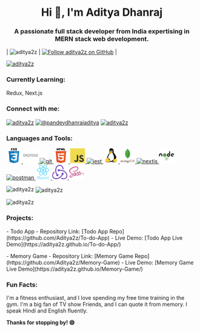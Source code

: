 <h1 align="center">Hi 👋, I'm Aditya Dhanraj</h1>
<h3 align="center">A passionate full stack developer from India expertising in MERN stack web development.</h3>

| <img src="https://komarev.com/ghpvc/?username=aditya2z&label=Profile%20views&color=0e75b6&style=flat" alt="aditya2z" /> | <a href="https://github.com/aditya2z" target="blank"><img src="https://img.shields.io/github/followers/aditya2z?label=Follow&style=social" alt="Follow aditya2z on GitHub" /></a> |


<p align="left"> <a href="https://github.com/ryo-ma/github-profile-trophy"><img src="https://github-profile-trophy.vercel.app/?username=aditya2z" alt="aditya2z" /></a> </p>

<h3 align="left">Currently Learning:</h3>
<p align="left">Redux, Next.js</p>

<h3 align="left">Connect with me:</h3>
<p align="left">
  <a href="https://twitter.com/aditya2z" target="blank"><img align="center" src="https://raw.githubusercontent.com/rahuldkjain/github-profile-readme-generator/master/src/images/icons/Social/twitter.svg" alt="aditya2z" height="30" width="40" /></a>
  <a href="https://medium.com/@pandeydhanrajaditya" target="blank"><img align="center" src="https://raw.githubusercontent.com/rahuldkjain/github-profile-readme-generator/master/src/images/icons/Social/medium.svg" alt="@pandeydhanrajaditya" height="30" width="40" /></a>
  <a href="mailto:pandeydhanrajaditya@gmail.com" target="blank"><img align="center" src="https://img.shields.io/badge/Email-%23D14836.svg?&style=for-the-badge&logo=gmail&logoColor=white" alt="aditya2z" /></a>
</p>

<h3 align="left">Languages and Tools:</h3>
<p align="left"> 
  <a href="https://www.w3schools.com/css/" target="_blank" rel="noreferrer"> <img src="https://raw.githubusercontent.com/devicons/devicon/master/icons/css3/css3-original-wordmark.svg" alt="css3" width="40" height="40"/> </a> 
  <a href="https://expressjs.com" target="_blank" rel="noreferrer"> <img src="https://raw.githubusercontent.com/devicons/devicon/master/icons/express/express-original-wordmark.svg" alt="express" width="40" height="40"/> </a> 
  <a href="https://git-scm.com/" target="_blank" rel="noreferrer"> <img src="https://www.vectorlogo.zone/logos/git-scm/git-scm-icon.svg" alt="git" width="40" height="40"/> </a> 
  <a href="https://www.w3.org/html/" target="_blank" rel="noreferrer"> <img src="https://raw.githubusercontent.com/devicons/devicon/master/icons/html5/html5-original-wordmark.svg" alt="html5" width="40" height="40"/> </a> 
  <a href="https://developer.mozilla.org/en-US/docs/Web/JavaScript" target="_blank" rel="noreferrer"> <img src="https://raw.githubusercontent.com/devicons/devicon/master/icons/javascript/javascript-original.svg" alt="javascript" width="40" height="40"/> </a> 
  <a href="https://jestjs.io" target="_blank" rel="noreferrer"> <img src="https://www.vectorlogo.zone/logos/jestjsio/jestjsio-icon.svg" alt="jest" width="40" height="40"/> </a> 
  <a href="https://www.linux.org/" target="_blank" rel="noreferrer"> <img src="https://raw.githubusercontent.com/devicons/devicon/master/icons/linux/linux-original.svg" alt="linux" width="40" height="40"/> </a> 
  <a href="https://www.mongodb.com/" target="_blank" rel="noreferrer"> <img src="https://raw.githubusercontent.com/devicons/devicon/master/icons/mongodb/mongodb-original-wordmark.svg" alt="mongodb" width="40" height="40"/> </a> 
  <a href="https://nextjs.org/" target="_blank" rel="noreferrer"> <img src="https://cdn.worldvectorlogo.com/logos/nextjs-2.svg" alt="nextjs" width="40" height="40"/> </a> 
  <a href="https://nodejs.org" target="_blank" rel="noreferrer"> <img src="https://raw.githubusercontent.com/devicons/devicon/master/icons/nodejs/nodejs-original-wordmark.svg" alt="nodejs" width="40" height="40"/> </a> 
  <a href="https://postman.com" target="_blank" rel="noreferrer"> <img src="https://www.vectorlogo.zone/logos/getpostman/getpostman-icon.svg" alt="postman" width="40" height="40"/> </a> 
  <a href="https://reactjs.org/" target="_blank" rel="noreferrer"> <img src="https://raw.githubusercontent.com/devicons/devicon/master/icons/react/react-original-wordmark.svg" alt="react" width="40" height="40"/> </a> 
  <a href="https://redux.js.org" target="_blank" rel="noreferrer"> <img src="https://raw.githubusercontent.com/devicons/devicon/master/icons/redux/redux-original.svg" alt="redux" width="40" height="40"/> </a> 
  <a href="https://sass-lang.com" target="_blank" rel="noreferrer"> <img src="https://raw.githubusercontent.com/devicons/devicon/master/icons/sass/sass-original.svg" alt="sass" width="40" height="40"/> </a> 
</p>

<p><img align="left" src="https://github-readme-stats.vercel.app/api/top-langs?username=aditya2z&show_icons=true&locale=en&layout=compact" alt="aditya2z" /></p>

<p>&nbsp;<img align="center" src="https://github-readme-stats.vercel.app/api?username=aditya2z&show_icons=true&locale=en" alt="aditya2z" /></p>

<p><img align="center" src="https://github-readme-streak-stats.herokuapp.com/?user=aditya2z&" alt="aditya2z" /></p>

<h3 align="left">Projects:</h3>
<p>
  - Todo App
    - Repository Link: [Todo App Repo](https://github.com/Aditya2z/To-do-App)
    - Live Demo: [Todo App Live Demo](https://aditya2z.github.io/To-do-App/)
</p>
<p>
  - Memory Game
    - Repository Link: [Memory Game Repo](https://github.com/Aditya2z/Memory-Game)
    - Live Demo: [Memory Game Live Demo](https://aditya2z.github.io/Memory-Game/)
</p>

<h3 align="left">Fun Facts:</h3>
<p align="left">
  I'm a fitness enthusiast, and I love spending my free time training in the gym.
  I'm a big fan of TV show Friends, and I can quote it from memory.
  I speak Hindi and English fluently.
</p>

**Thanks for stopping by! 😄**
